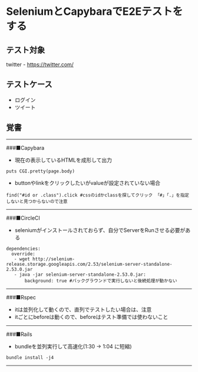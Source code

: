 # SeleniumとCapybaraでE2Eテストをする

## テスト対象
twitter - https://twitter.com/

## テストケース
* ログイン
* ツイート

## 覚書
_________________________________________________________________________________________________________
###■Capybara

* 現在の表示しているHTMLを成形して出力

```
puts CGI.pretty(page.body)
```

* buttonやlinkをクリックしたいがvalueが設定されていない場合

```
find("#id or .class").click #cssのidかclassを探してクリック 「#」「.」を指定しないと見つからないので注意
```

_________________________________________________________________________________________________________
###■CircleCI

* seleniumがインストールされておらず、自分でServerをRunさせる必要がある

```
dependencies:
  override:
   - wget http://selenium-release.storage.googleapis.com/2.53/selenium-server-standalone-2.53.0.jar
   - java -jar selenium-server-standalone-2.53.0.jar:
       background: true #バックグラウンドで実行しないと後続処理が動かない
```
_________________________________________________________________________________________________________
###■Rspec

* itは並列化して動くので、直列でテストしたい場合は、注意
* itごとにbeforeは動くので、beforeはテスト準備では使わないこと

_________________________________________________________________________________________________________
###■Rails

* bundleを並列実行して高速化(1:30 -> 1:04 に短縮)

```
bundle install -j4
```
_________________________________________________________________________________________________________
